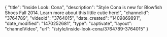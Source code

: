 {
    "title": "Inside Look: Cona",
    "description": "Style Cona is new for Blowfish Shoes Fall 2014. Learn more about this little cutie here!",
    "channelid": "3764789",
    "videoid": "3764015",
    "date_created": "1409869891",
    "date_modified": "1470252681",
    "type": "captivate",
    "layout": "channelVideo",
    "url": "\/style\/inside-look-cona\/3764789-3764015"
}